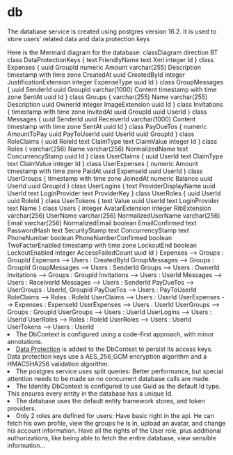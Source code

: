# db

The database service is created using postgres version 16.2. It is used to store users' related data and data protection keys 

<tabs>
<tab title="Database schema">
    Here is the Mermaid diagram for the database:
    <code-block lang="mermaid">
        classDiagram
    direction BT
    class DataProtectionKeys {
       text FriendlyName
       text Xml
       integer Id
    }
    class Expenses {
       uuid GroupId
       numeric Amount
       varchar(255) Description
       timestamp with time zone CreatedAt
       uuid CreatedById
       integer JustificationExtension
       integer ExpenseType
       uuid Id
    }
    class GroupMessages {
       uuid SenderId
       uuid GroupId
       varchar(1000) Content
       timestamp with time zone SentAt
       uuid Id
    }
    class Groups {
       varchar(255) Name
       varchar(255) Description
       uuid OwnerId
       integer ImageExtension
       uuid Id
    }
    class Invitations {
       timestamp with time zone InvitedAt
       uuid GroupId
       uuid UserId
    }
    class Messages {
       uuid SenderId
       uuid ReceiverId
       varchar(1000) Content
       timestamp with time zone SentAt
       uuid Id
    }
    class PayDueTos {
       numeric AmountToPay
       uuid PayToUserId
       uuid UserId
       uuid GroupId
    }
    class RoleClaims {
       uuid RoleId
       text ClaimType
       text ClaimValue
       integer Id
    }
    class Roles {
       varchar(256) Name
       varchar(256) NormalizedName
       text ConcurrencyStamp
       uuid Id
    }
    class UserClaims {
       uuid UserId
       text ClaimType
       text ClaimValue
       integer Id
    }
    class UserExpenses {
       numeric Amount
       timestamp with time zone PaidAt
       uuid ExpenseId
       uuid UserId
    }
    class UserGroups {
       timestamp with time zone JoinedAt
       numeric Balance
       uuid UserId
       uuid GroupId
    }
    class UserLogins {
       text ProviderDisplayName
       uuid UserId
       text LoginProvider
       text ProviderKey
    }
    class UserRoles {
       uuid UserId
       uuid RoleId
    }
    class UserTokens {
       text Value
       uuid UserId
       text LoginProvider
       text Name
    }
    class Users {
       integer AvatarExtension
       integer RibExtension
       varchar(256) UserName
       varchar(256) NormalizedUserName
       varchar(256) Email
       varchar(256) NormalizedEmail
       boolean EmailConfirmed
       text PasswordHash
       text SecurityStamp
       text ConcurrencyStamp
       text PhoneNumber
       boolean PhoneNumberConfirmed
       boolean TwoFactorEnabled
       timestamp with time zone LockoutEnd
       boolean LockoutEnabled
       integer AccessFailedCount
       uuid Id
    }
    Expenses  -->  Groups : GroupId
    Expenses  -->  Users : CreatedById
    GroupMessages  -->  Groups : GroupId
    GroupMessages  -->  Users : SenderId
    Groups  -->  Users : OwnerId
    Invitations  -->  Groups : GroupId
    Invitations  -->  Users : UserId
    Messages  -->  Users : ReceiverId
    Messages  -->  Users : SenderId
    PayDueTos  -->  UserGroups : UserId, GroupId
    PayDueTos  -->  Users : PayToUserId
    RoleClaims  -->  Roles : RoleId
    UserClaims  -->  Users : UserId
    UserExpenses  -->  Expenses : ExpenseId
    UserExpenses  -->  Users : UserId
    UserGroups  -->  Groups : GroupId
    UserGroups  -->  Users : UserId
    UserLogins  -->  Users : UserId
    UserRoles  -->  Roles : RoleId
    UserRoles  -->  Users : UserId
    UserTokens  -->  Users : UserId
    </code-block>
</tab>
<tab title="Configuration">
    <tabs>
        <tab title="DbContext">
            <list>
                <li>
                    The DbContext is configured using a code-first approach, with minor annotations.
                </li>
                <li>
                    <a href="https://learn.microsoft.com/en-us/aspnet/core/security/data-protection/introduction?view=aspnetcore-8.0">Data Protection</a> is added to the DbContext to persist its access keys. Data protection keys use a <emphasis>AES_256_GCM</emphasis> encryption algorithm and a  <emphasis>HMACSHA256</emphasis> validation algorithm.
                </li>
                <li>
                    The postgres service uses split queries: Better performance, but special attention needs to be made so no concurrent database calls are made.
                </li>
            </list>
        </tab>
        <tab title="Identity">
            <list>
                <li>
                    The Identity DbContext is configured to use Guid as the default Id type. This ensures every entity in the database has a unique Id.
                </li>
                <li>
                    The database uses the default entity framework stores, and token providers.
                </li>
                <li>
                    Only 2 roles are defined for users:
                    <tabs>
                        <tab title="User">
                            Have basic right in the api. He can fetch his own profile, view the groups he is in, upload an avatar, and change his account information.
                        </tab>
                        <tab title="Admin">
                            Have all the rights of the User role, plus additional authorizations, like being able to fetch the entire database, view sensible information...
                        </tab>
                    </tabs>
                </li>
            </list>
        </tab>
    </tabs>
</tab>
</tabs>